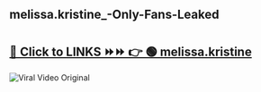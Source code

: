 
 ## melissa.kristine_-Only-Fans-Leaked

# <h2><a href="https://clipsfans.com/melissa.kristine_&ref=git">🔗 Click to LINKS ⏩⏩ 👉 🟢 melissa.kristine  </a></h2>

<a href="https://clipsfans.com/melissa.kristine_&ref=git" rel="nofollow" data-target="animated-image.originalLink"><img src="https://i.ibb.co.com/xMMVF88/686577567.gif" alt="Viral Video Original" style="max-width: 100%; display: inline-block;" data-target="animated-image.originalImage"></a>
